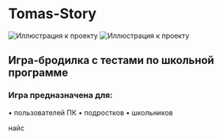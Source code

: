 # Tomas-Story
![Иллюстрация к проекту](https://img.shields.io/github/issues-closed-raw/icnhndl/Thomas-Story)
![Иллюстрация к проекту](https://img.shields.io/github/issues-closed/icnhndl/Thomas-Story)

## Игра-бродилка с тестами по школьной программе ##
### Игра предназначена для: ###
• пользователей ПК
• подростков
• школьников

найс
